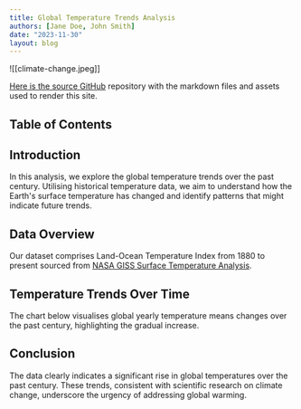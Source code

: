 ```yaml
---
title: Global Temperature Trends Analysis
authors: [Jane Doe, John Smith]
date: "2023-11-30"
layout: blog
---
```


![[climate-change.jpeg]]

[Here is the source GitHub](https://github.com/datopian/datarich-demo) repository with the markdown files and assets used to render this site.

## Table of Contents

## Introduction

In this analysis, we explore the global temperature trends over the past century. Utilising historical temperature data, we aim to understand how the Earth's surface temperature has changed and identify patterns that might indicate future trends.

## Data Overview

Our dataset comprises Land-Ocean Temperature Index from 1880 to present sourced from [NASA GISS Surface Temperature Analysis](https://data.giss.nasa.gov/gistemp/).

<Table
	url="https://raw.githubusercontent.com/datopian/datarich-demo/main/land-ocean-global-means.csv"
/>

## Temperature Trends Over Time

The chart below visualises global yearly temperature means changes over the past century, highlighting the gradual increase.

<LineChart 
  data="https://raw.githubusercontent.com/datopian/datarich-demo/main/land-ocean-global-means.csv"
  title="Global Land-Ocean Annual Means"
  xAxis="Year"
  yAxis="J-D"
/>

## Conclusion

The data clearly indicates a significant rise in global temperatures over the past century. These trends, consistent with scientific research on climate change, underscore the urgency of addressing global warming.